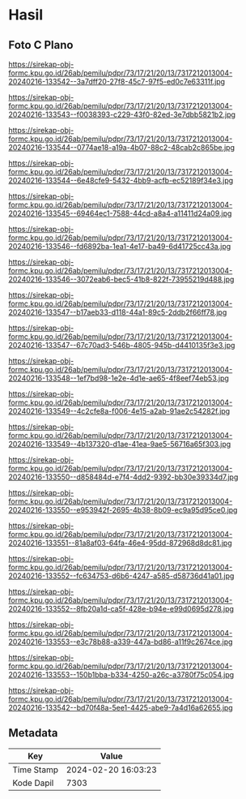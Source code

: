 # Hasil

## Foto C Plano

https://sirekap-obj-formc.kpu.go.id/26ab/pemilu/pdpr/73/17/21/20/13/7317212013004-20240216-133542--3a7dff20-27f8-45c7-97f5-ed0c7e63311f.jpg

https://sirekap-obj-formc.kpu.go.id/26ab/pemilu/pdpr/73/17/21/20/13/7317212013004-20240216-133543--f0038393-c229-43f0-82ed-3e7dbb5821b2.jpg

https://sirekap-obj-formc.kpu.go.id/26ab/pemilu/pdpr/73/17/21/20/13/7317212013004-20240216-133544--0774ae18-a19a-4b07-88c2-48cab2c865be.jpg

https://sirekap-obj-formc.kpu.go.id/26ab/pemilu/pdpr/73/17/21/20/13/7317212013004-20240216-133544--6e48cfe9-5432-4bb9-acfb-ec52189f34e3.jpg

https://sirekap-obj-formc.kpu.go.id/26ab/pemilu/pdpr/73/17/21/20/13/7317212013004-20240216-133545--69464ec1-7588-44cd-a8a4-a11411d24a09.jpg

https://sirekap-obj-formc.kpu.go.id/26ab/pemilu/pdpr/73/17/21/20/13/7317212013004-20240216-133546--fd6892ba-1ea1-4e17-ba49-6d41725cc43a.jpg

https://sirekap-obj-formc.kpu.go.id/26ab/pemilu/pdpr/73/17/21/20/13/7317212013004-20240216-133546--3072eab6-bec5-41b8-822f-73955219d488.jpg

https://sirekap-obj-formc.kpu.go.id/26ab/pemilu/pdpr/73/17/21/20/13/7317212013004-20240216-133547--b17aeb33-d118-44a1-89c5-2ddb2f66ff78.jpg

https://sirekap-obj-formc.kpu.go.id/26ab/pemilu/pdpr/73/17/21/20/13/7317212013004-20240216-133547--67c70ad3-546b-4805-945b-d4410135f3e3.jpg

https://sirekap-obj-formc.kpu.go.id/26ab/pemilu/pdpr/73/17/21/20/13/7317212013004-20240216-133548--1ef7bd98-1e2e-4d1e-ae65-4f8eef74eb53.jpg

https://sirekap-obj-formc.kpu.go.id/26ab/pemilu/pdpr/73/17/21/20/13/7317212013004-20240216-133549--4c2cfe8a-f006-4e15-a2ab-91ae2c54282f.jpg

https://sirekap-obj-formc.kpu.go.id/26ab/pemilu/pdpr/73/17/21/20/13/7317212013004-20240216-133549--4b137320-d1ae-41ea-9ae5-56716a65f303.jpg

https://sirekap-obj-formc.kpu.go.id/26ab/pemilu/pdpr/73/17/21/20/13/7317212013004-20240216-133550--d858484d-e7f4-4dd2-9392-bb30e39334d7.jpg

https://sirekap-obj-formc.kpu.go.id/26ab/pemilu/pdpr/73/17/21/20/13/7317212013004-20240216-133550--e953942f-2695-4b38-8b09-ec9a95d95ce0.jpg

https://sirekap-obj-formc.kpu.go.id/26ab/pemilu/pdpr/73/17/21/20/13/7317212013004-20240216-133551--81a8af03-64fa-46e4-95dd-872968d8dc81.jpg

https://sirekap-obj-formc.kpu.go.id/26ab/pemilu/pdpr/73/17/21/20/13/7317212013004-20240216-133552--fc634753-d6b6-4247-a585-d58736d41a01.jpg

https://sirekap-obj-formc.kpu.go.id/26ab/pemilu/pdpr/73/17/21/20/13/7317212013004-20240216-133552--8fb20a1d-ca5f-428e-b94e-e99d0695d278.jpg

https://sirekap-obj-formc.kpu.go.id/26ab/pemilu/pdpr/73/17/21/20/13/7317212013004-20240216-133553--e3c78b88-a339-447a-bd86-a11f9c2674ce.jpg

https://sirekap-obj-formc.kpu.go.id/26ab/pemilu/pdpr/73/17/21/20/13/7317212013004-20240216-133553--150b1bba-b334-4250-a26c-a3780f75c054.jpg

https://sirekap-obj-formc.kpu.go.id/26ab/pemilu/pdpr/73/17/21/20/13/7317212013004-20240216-133542--bd70f48a-5ee1-4425-abe9-7a4d16a62655.jpg


## Metadata

| Key        | Value               |
| ---------- | ------------------- |
| Time Stamp | 2024-02-20 16:03:23 |
| Kode Dapil | 7303                |



